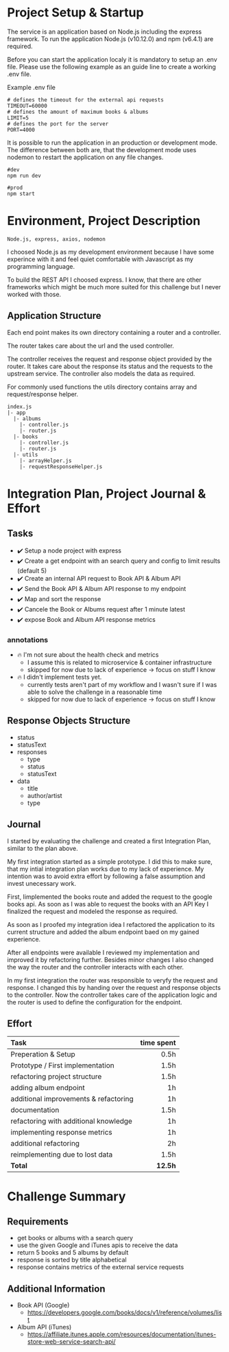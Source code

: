 # Project Setup & Startup
The service is an application based on Node.js including the express framework. 
To run the application Node.js (v10.12.0) and npm (v6.4.1) are required.

Before you can start the application localy it is mandatory to setup an .env file.
Please use the following example as an guide line to create a working .env file.

Example .env file
```
# defines the timeout for the external api requests
TIMEOUT=60000
# defines the amount of maximum books & albums
LIMIT=5
# defines the port for the server
PORT=4000
```

It is possible to run the application in an production or development mode.
The difference between both are, that the development mode uses nodemon to restart the application on any file changes.

```
#dev
npm run dev
```
```
#prod
npm start
```


# Environment, Project Description
`Node.js, express, axios, nodemon`

I choosed Node.js as my development environment because I have some experince with it and feel quiet comfortable with Javascript as my programming language.

To build the REST API I choosed express. I know, that there are other frameworks which might be much more suited for this challenge but I never worked with those.

## Application Structure
Each end point makes its own directory containing a router and a controller.

The router takes care about the url and the used controller.

The controller receives the request and response object provided by the router.
It takes care about the response its status and the requests to the upstream service.
The controller also models the data as required.

For commonly used functions the utils directory contains array and request/response helper.

```
index.js
|- app
  |- albums
    |- controller.js
    |- router.js
  |- books
    |- controller.js
    |- router.js
  |- utils
    |- arrayHelper.js
    |- requestResponseHelper.js
```


# Integration Plan, Project Journal & Effort
## Tasks
- ✔️ Setup a node project with express
- ✔️ Create a get endpoint with an search query and config to limit results (default 5)
- ✔️ Create an internal API request to Book API & Album API
- ✔️ Send the Book API & Album API response to my endpoint
- ✔️ Map and sort the response
- ✔️ Cancele the Book or Albums request after 1 minute latest
- ️️️️️️️️✔️ expose Book and Album API response metrics

### annotations
- 🔥 I'm not sure about the health check and metrics
  - I assume this is related to microservice & container infrastructure
  - skipped for now due to lack of experience -> focus on stuff I know
- 🔥 I didn't implement tests yet.
  - currently tests aren't part of my workflow and I wasn't sure if I was able to solve the challenge in a reasonable time
  - skipped for now due to lack of experience -> focus on stuff I know

## Response Objects Structure
- status
- statusText
- responses
  - type
  - status
  - statusText
- data
  - title
  - author/artist
  - type

## Journal
I started by evaluating the challenge and created a first Integration Plan, similar to the plan above.

My first integration started as a simple prototype. I did this to make sure, that my intial integration plan works due to my lack of experience. My intention was to avoid extra effort by following a false assumption and invest unecessary work. 

First, Iimplemented the books route and added the request to the google books api. As soon as I was able to request the books with an API Key I finalized the request and modeled the response as required.

As soon as I proofed my integration idea I refactored the application to its current structure and added the album endpoint baed on my gained experience.

After all endpoints were available I reviewed my implementation and improved it by refactoring further.
Besides minor changes I also changed the way the router and the controller interacts with each other. 

In my first integration the router was responsible to veryfy the request and response. I changed this by handing over the request and response objects to the controller. Now the controller takes care of the application logic and the router is used to define the configuration for the endpoint.

## Effort
| Task                                  | time spent  |
| :---                                  |         ---:|
| Preperation & Setup                   | 0.5h        |
| Prototype / First implementation      | 1.5h        |
| refactoring project structure         | 1.5h        |
| adding album endpoint                 | 1h          | 
| additional improvements & refactoring | 1h          |
| documentation                         | 1.5h        |
| refactoring with additional knowledge | 1h          |
| implementing response metrics         | 1h          |
| additional refactoring                | 2h          |
| reimplementing due to lost data       | 1.5h        |
| **Total**                             | **12.5h**   |



# Challenge Summary  
## Requirements
- get books or albums with a search query
- use the given Google and iTunes apis to receive the data
- return 5 books and 5 albums by default
- response is sorted by title alphabetical
- response contains metrics of the external service requests

## Additional Information
- Book API (Google)   
  - https://developers.google.com/books/docs/v1/reference/volumes/list
- Album API (iTunes)
  - https://affiliate.itunes.apple.com/resources/documentation/itunes-store-web-service-search-api/